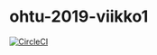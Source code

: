 # ohtu-2019-viikko1

[![CircleCI](https://circleci.com/gh/ArttuJanhunen/ohtu-2019-viikko1.svg?style=svg)](https://circleci.com/gh/ArttuJanhunen/ohtu-2019-viikko1)
